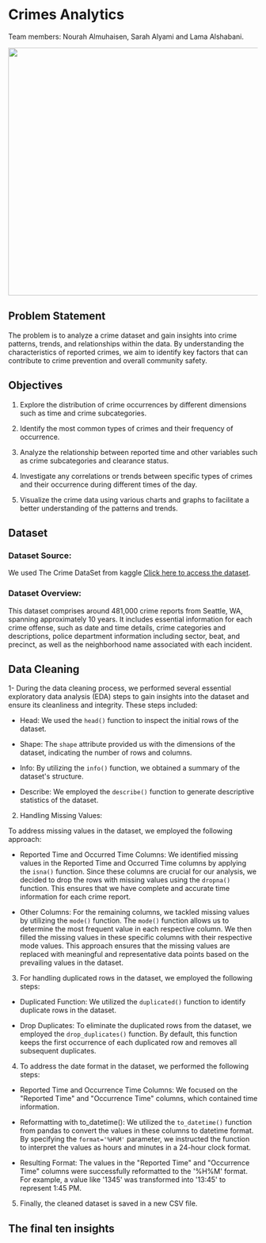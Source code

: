 # Crimes Analytics

Team members: Nourah Almuhaisen, Sarah Alyami and Lama Alshabani.

<img width="900" height="500" src="https://github.com/isazHfc/test/blob/main/Burdick-TV-Crime.jpg.webp">

## Problem Statement

The problem is to analyze a crime dataset and gain insights into crime patterns, trends, and relationships within the data. By understanding the characteristics of reported crimes, we aim to identify key factors that can contribute to crime prevention and overall community safety.

## Objectives

1. Explore the distribution of crime occurrences by different dimensions such as time and crime subcategories.

2. Identify the most common types of crimes and their frequency of occurrence.

3. Analyze the relationship between reported time and other variables such as crime subcategories and clearance status.

4. Investigate any correlations or trends between specific types of crimes and their occurrence during different times of the day.

5. Visualize the crime data using various charts and graphs to facilitate a better understanding of the patterns and trends.

## Dataset

### Dataset Source:

We used The Crime DataSet from kaggle [Click here to access the dataset](https://www.kaggle.com/datasets/adoumtaiga/crime-data-set).

### Dataset Overview:

This dataset comprises around 481,000 crime reports from Seattle, WA, spanning approximately 10 years. It includes essential information for each crime offense, such as date and time details, crime categories and descriptions, police department information including sector, beat, and precinct, as well as the neighborhood name associated with each incident.

## Data Cleaning

1- During the data cleaning process, we performed several essential exploratory data analysis (EDA) steps to gain insights into the dataset and ensure its cleanliness and integrity. These steps included:

- Head: We used the `head()` function to inspect the initial rows of the dataset. 

- Shape: The `shape` attribute provided us with the dimensions of the dataset, indicating the number of rows and columns. 

- Info: By utilizing the `info()` function, we obtained a summary of the dataset's structure. 

- Describe: We employed the `describe()` function to generate descriptive statistics of the dataset. 

2. Handling Missing Values:

To address missing values in the dataset, we employed the following approach:

- Reported Time and Occurred Time Columns: 
We identified missing values in the Reported Time and Occurred Time columns by applying the `isna()` function. Since these columns are crucial for our analysis, we decided to drop the rows with missing values using the `dropna()` function. This ensures that we have complete and accurate time information for each crime report.

- Other Columns:
For the remaining columns, we tackled missing values by utilizing the `mode()` function. The `mode()` function allows us to determine the most frequent value in each respective column. We then filled the missing values in these specific columns with their respective mode values. This approach ensures that the missing values are replaced with meaningful and representative data points based on the prevailing values in the dataset.

3. For handling duplicated rows in the dataset, we employed the following steps:

- Duplicated Function: We utilized the `duplicated()` function to identify duplicate rows in the dataset. 

- Drop Duplicates: To eliminate the duplicated rows from the dataset, we employed the `drop_duplicates()` function. By default, this function keeps the first occurrence of each duplicated row and removes all subsequent duplicates.

4. To address the date format in the dataset, we performed the following steps:

- Reported Time and Occurrence Time Columns: We focused on the "Reported Time" and "Occurrence Time" columns, which contained time information.

- Reformatting with to_datetime(): We utilized the `to_datetime()` function from pandas to convert the values in these columns to datetime format. By specifying the `format='%H%M'` parameter, we instructed the function to interpret the values as hours and minutes in a 24-hour clock format.

- Resulting Format: The values in the "Reported Time" and "Occurrence Time" columns were successfully reformatted to the '%H%M' format. For example, a value like '1345' was transformed into '13:45' to represent 1:45 PM.

5. Finally, the cleaned dataset is saved in a new CSV file.

## The final ten insights
